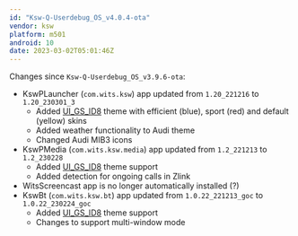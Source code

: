 ```yaml
---
id: "Ksw-Q-Userdebug_OS_v4.0.4-ota"
vendor: ksw
platform: m501
android: 10
date: 2023-03-02T05:01:46Z
---
```

Changes since `Ksw-Q-Userdebug_OS_v3.9.6-ota`:
- KswPLauncher (`com.wits.ksw`) app updated from `1.20_221216` to `1.20_230301_3`
    - Added [UI_GS_ID8](/headunits/themes/ksw/ui_gs_id8) theme with efficient (blue), sport (red) and default (yellow) skins
    - Added weather functionality to Audi theme
    - Changed Audi MIB3 icons
- KswPMedia (`com.wits.ksw.media`) app updated from `1.2_221213` to `1.2_230228`
    - Added [UI_GS_ID8](/headunits/themes/ksw/ui_gs_id8) theme support
    - Added detection for ongoing calls in Zlink
- WitsScreencast app is no longer automatically installed (?)
- KswBt (`com.wits.ksw.bt`) app updated from `1.0.22_221213_goc` to `1.0.22_230224_goc`
    - Added [UI_GS_ID8](/headunits/themes/ksw/ui_gs_id8) theme support
    - Changes to support multi-window mode
